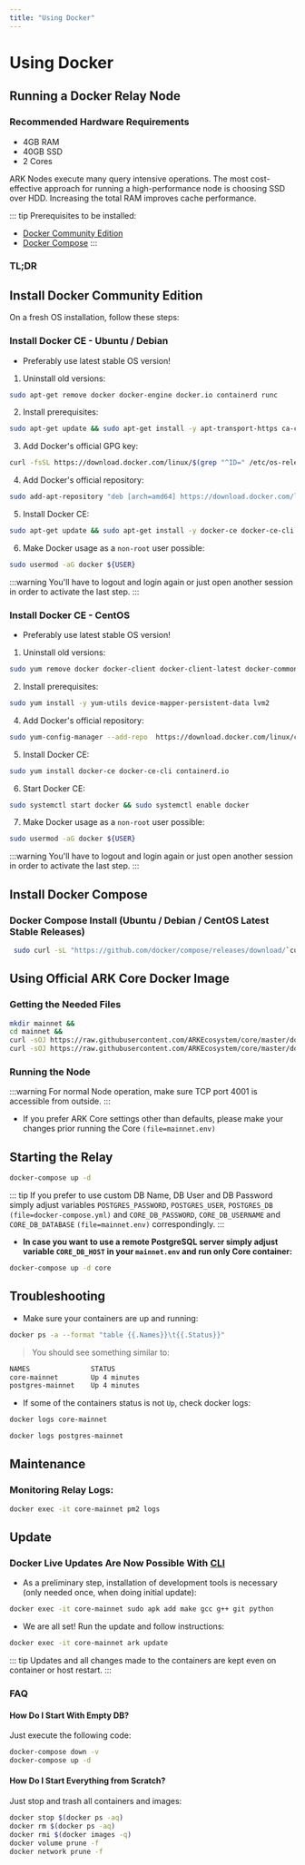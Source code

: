 ```yaml
---
title: "Using Docker"
---
```


# Using Docker

## Running a Docker Relay Node

### Recommended Hardware Requirements

- 4GB RAM
- 40GB SSD
- 2 Cores

ARK Nodes execute many query intensive operations. The most cost-effective approach for running a high-performance node is choosing SSD over HDD. Increasing the total RAM improves cache performance.

::: tip
Prerequisites to be installed:

- [Docker Community Edition](https://docs.docker.com/install)
- [Docker Compose](https://docs.docker.com/compose/install)
  :::

### TL;DR

## Install Docker Community Edition

On a fresh OS installation, follow these steps:

### Install Docker CE - Ubuntu / Debian

- Preferably use latest stable OS version!

1. Uninstall old versions:

```bash
sudo apt-get remove docker docker-engine docker.io containerd runc
```

2. Install prerequisites:

```bash
sudo apt-get update && sudo apt-get install -y apt-transport-https ca-certificates curl gnupg2 software-properties-common
```

3. Add Docker's official GPG key:

```bash
curl -fsSL https://download.docker.com/linux/$(grep "^ID=" /etc/os-release | cut -d\= -f2)/gpg | sudo apt-key add -
```

4. Add Docker's official repository:

```bash
sudo add-apt-repository "deb [arch=amd64] https://download.docker.com/linux/$(grep "^ID=" /etc/os-release | cut -d\= -f2) $(lsb_release -cs) stable"
```

5. Install Docker CE:

```bash
sudo apt-get update && sudo apt-get install -y docker-ce docker-ce-cli containerd.io
```

6. Make Docker usage as a `non-root` user possible:

```bash
sudo usermod -aG docker ${USER}
```

:::warning
You'll have to logout and login again or just open another session in order to activate the last step.
:::

### Install Docker CE - CentOS

- Preferably use latest stable OS version!

1. Uninstall old versions:

```bash
sudo yum remove docker docker-client docker-client-latest docker-common docker-latest docker-latest-logrotate docker-logrotate docker-engine
```

2. Install prerequisites:

```bash
sudo yum install -y yum-utils device-mapper-persistent-data lvm2
```

4. Add Docker's official repository:

```bash
sudo yum-config-manager --add-repo  https://download.docker.com/linux/centos/docker-ce.repo
```

5. Install Docker CE:

```bash
sudo yum install docker-ce docker-ce-cli containerd.io
```

6. Start Docker CE:

```bash
sudo systemctl start docker && sudo systemctl enable docker
```

7. Make Docker usage as a `non-root` user possible:

```bash
sudo usermod -aG docker ${USER}
```

:::warning
You'll have to logout and login again or just open another session in order to activate the last step.
:::

## Install Docker Compose

### Docker Compose Install (Ubuntu / Debian / CentOS Latest Stable Releases)

```bash
 sudo curl -sL "https://github.com/docker/compose/releases/download/`curl -fsSLI -o /dev/null -w %{url_effective} https://github.com/docker/compose/releases/latest | sed 's#.*tag/##g' && echo`/docker-compose-$(uname -s)-$(uname -m)" -o /usr/local/bin/docker-compose && sudo chmod +x /usr/local/bin/docker-compose
```

## Using Official ARK Core Docker Image

### Getting the Needed Files

```bash
mkdir mainnet &&
cd mainnet &&
curl -sOJ https://raw.githubusercontent.com/ARKEcosystem/core/master/docker/production/mainnet/docker-compose.yml &&
curl -sOJ https://raw.githubusercontent.com/ARKEcosystem/core/master/docker/production/mainnet/mainnet.env
```

### Running the Node

:::warning
For normal Node operation, make sure TCP port 4001 is accessible from outside.
:::

- If you prefer ARK Core settings other than defaults, please make your changes prior running the Core `(file=mainnet.env)`

## Starting the Relay

```bash
docker-compose up -d
```

::: tip
If you prefer to use custom DB Name, DB User and DB Password simply adjust variables `POSTGRES_PASSWORD`, `POSTGRES_USER`, `POSTGRES_DB` `(file=docker-compose.yml)` and `CORE_DB_PASSWORD`, `CORE_DB_USERNAME` and `CORE_DB_DATABASE` `(file=mainnet.env)` correspondingly.
:::

- **In case you want to use a remote PostgreSQL server simply adjust variable `CORE_DB_HOST` in your `mainnet.env` and run only Core container:**

```bash
docker-compose up -d core
```

## Troubleshooting

- Make sure your containers are up and running:

```bash
docker ps -a --format "table {{.Names}}\t{{.Status}}"
```

> You should see something similar to:

```bash
NAMES               STATUS
core-mainnet        Up 4 minutes
postgres-mainnet    Up 4 minutes
```

- If some of the containers status is not `Up`, check docker logs:

```bash
docker logs core-mainnet
```

```bash
docker logs postgres-mainnet
```

## Maintenance

### Monitoring Relay Logs:

```bash
docker exec -it core-mainnet pm2 logs
```

## Update

### Docker Live Updates Are Now Possible With [CLI](https://docs.ark.io/guidebook/core/cli.html)

- As a preliminary step, installation of development tools is necessary (only needed once, when doing initial update):

```bash
docker exec -it core-mainnet sudo apk add make gcc g++ git python
```

- We are all set! Run the update and follow instructions:

```bash
docker exec -it core-mainnet ark update
```

::: tip
Updates and all changes made to the containers are kept even on container or host restart.
:::

### FAQ

#### How Do I Start With Empty DB?

Just execute the following code:

```bash
docker-compose down -v
docker-compose up -d
```

#### How Do I Start Everything from Scratch?

Just stop and trash all containers and images:

```bash
docker stop $(docker ps -aq)
docker rm $(docker ps -aq)
docker rmi $(docker images -q)
docker volume prune -f
docker network prune -f
```
